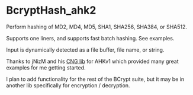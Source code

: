 # BcryptHash_ahk2

Perform hashing of MD2, MD4, MD5, SHA1, SHA256, SHA384, or SHA512.

Supports one liners, and supports fast batch hashing.  See examples.

Input is dynamically detected as a file buffer, file name, or string.

Thanks to jNizM and his [CNG lib](https://www.autohotkey.com/boards/viewtopic.php?f=6&t=23413) for AHKv1 which provided many great examples for me getting started.

I plan to add functionality for the rest of the BCrypt suite, but it may be in another lib specifically for encryption / decryption.
